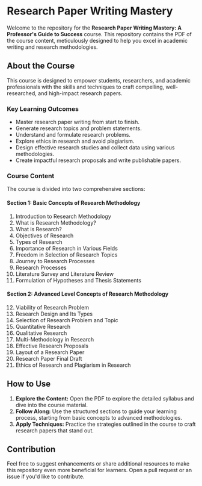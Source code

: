 # Research Paper Writing Mastery

Welcome to the repository for the **Research Paper Writing Mastery: A Professor's Guide to Success** course. This repository contains the PDF of the course content, meticulously designed to help you excel in academic writing and research methodologies.

## About the Course

This course is designed to empower students, researchers, and academic professionals with the skills and techniques to craft compelling, well-researched, and high-impact research papers. 

### Key Learning Outcomes

- Master research paper writing from start to finish.
- Generate research topics and problem statements.
- Understand and formulate research problems.
- Explore ethics in research and avoid plagiarism.
- Design effective research studies and collect data using various methodologies.
- Create impactful research proposals and write publishable papers.

### Course Content

The course is divided into two comprehensive sections:

#### **Section 1: Basic Concepts of Research Methodology**
1. Introduction to Research Methodology
2. What is Research Methodology?
3. What is Research?
4. Objectives of Research
5. Types of Research
6. Importance of Research in Various Fields
7. Freedom in Selection of Research Topics
8. Journey to Research Processes
9. Research Processes
10. Literature Survey and Literature Review
11. Formulation of Hypotheses and Thesis Statements

#### **Section 2: Advanced Level Concepts of Research Methodology**
12. Viability of Research Problem
13. Research Design and Its Types
14. Selection of Research Problem and Topic
15. Quantitative Research
16. Qualitative Research
17. Multi-Methodology in Research
18. Effective Research Proposals
19. Layout of a Research Paper
20. Research Paper Final Draft
21. Ethics of Research and Plagiarism in Research

## How to Use

1. **Explore the Content:** Open the PDF to explore the detailed syllabus and dive into the course material.
2. **Follow Along:** Use the structured sections to guide your learning process, starting from basic concepts to advanced methodologies.
3. **Apply Techniques:** Practice the strategies outlined in the course to craft research papers that stand out.

## Contribution

Feel free to suggest enhancements or share additional resources to make this repository even more beneficial for learners. Open a pull request or an issue if you'd like to contribute.